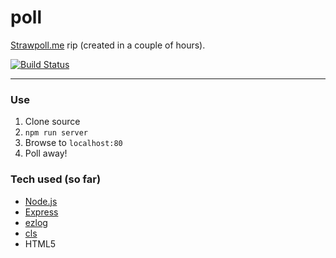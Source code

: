 poll
====

[Strawpoll.me](http://www.strawpoll.me/) rip (created in a couple of hours).

<!--- badges -->
[![Build Status](https://travis-ci.org/opensoars/ezlog.svg?branch=master)](https://travis-ci.org/opensoars/ezlog)
<!--- /badges -->






---

### Use
1. Clone source
2. `npm run server`
3. Browse to `localhost:80`
4. Poll away!


### Tech used (so far)
* [Node.js](http://nodejs.org/)
* [Express](http://expressjs.com/)
* [ezlog](https://github.com/opensoars/ezlog)
* [cls](https://github.com/opensoars/cls)
* HTML5



